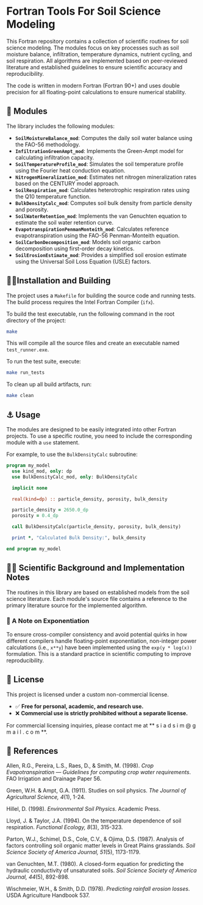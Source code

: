 #  Fortran Tools For Soil Science Modeling

This Fortran repository contains a collection of scientific routines for soil science modeling. The modules focus on key processes such as soil moisture balance, infiltration, temperature dynamics, nutrient cycling, and soil respiration. All algorithms are implemented based on peer-reviewed literature and established guidelines to ensure scientific accuracy and reproducibility.

The code is written in modern Fortran (Fortran 90+) and uses double precision for all floating-point calculations to ensure numerical stability.

## 🧩 Modules

The library includes the following modules:

*   **`SoilMoistureBalance_mod`**: Computes the daily soil water balance using the FAO-56 methodology.
*   **`InfiltrationGreenAmpt_mod`**: Implements the Green-Ampt model for calculating infiltration capacity.
*   **`SoilTemperatureProfile_mod`**: Simulates the soil temperature profile using the Fourier heat conduction equation.
*   **`NitrogenMineralization_mod`**: Estimates net nitrogen mineralization rates based on the CENTURY model approach.
*   **`SoilRespiration_mod`**: Calculates heterotrophic respiration rates using the Q10 temperature function.
*   **`BulkDensityCalc_mod`**: Computes soil bulk density from particle density and porosity.
*   **`SoilWaterRetention_mod`**: Implements the van Genuchten equation to estimate the soil water retention curve.
*   **`EvapotranspirationPenmanMonteith_mod`**: Calculates reference evapotranspiration using the FAO-56 Penman-Monteith equation.
*   **`SoilCarbonDecomposition_mod`**: Models soil organic carbon decomposition using first-order decay kinetics.
*   **`SoilErosionEstimate_mod`**: Provides a simplified soil erosion estimate using the Universal Soil Loss Equation (USLE) factors.

## 👷‍♂️Installation and Building

The project uses a `Makefile` for building the source code and running tests. The build process requires the Intel Fortran Compiler (`ifx`).

To build the test executable, run the following command in the root directory of the project:

```bash
make
```

This will compile all the source files and create an executable named `test_runner.exe`.

To run the test suite, execute:

```bash
make run_tests
```

To clean up all build artifacts, run:

```bash
make clean
```

## ⚓ Usage

The modules are designed to be easily integrated into other Fortran projects. To use a specific routine, you need to include the corresponding module with a `use` statement.

For example, to use the `BulkDensityCalc` subroutine:

```fortran
program my_model
  use kind_mod, only: dp
  use BulkDensityCalc_mod, only: BulkDensityCalc

  implicit none

  real(kind=dp) :: particle_density, porosity, bulk_density

  particle_density = 2650.0_dp
  porosity = 0.4_dp

  call BulkDensityCalc(particle_density, porosity, bulk_density)

  print *, "Calculated Bulk Density:", bulk_density

end program my_model
```

## 👨‍🔬 Scientific Background and Implementation Notes

The routines in this library are based on established models from the soil science literature. Each module's source file contains a reference to the primary literature source for the implemented algorithm.

### 📝 A Note on Exponentiation

To ensure cross-compiler consistency and avoid potential quirks in how different compilers handle floating-point exponentiation, non-integer power calculations (i.e., `x**y`) have been implemented using the `exp(y * log(x))` formulation. This is a standard practice in scientific computing to improve reproducibility.

## 📜 License

This project is licensed under a custom non-commercial license.

* ✅ **Free for personal, academic, and research use.**
* ❌ **Commercial use is strictly prohibited without a separate license.**

For commercial licensing inquiries, please contact me at ** s i a d s i m @ g m a i l . c o m  **.

## 📑 References

Allen, R.G., Pereira, L.S., Raes, D., & Smith, M. (1998). *Crop Evapotranspiration — Guidelines for computing crop water requirements*. FAO Irrigation and Drainage Paper 56.

Green, W.H. & Ampt, G.A. (1911). Studies on soil physics. *The Journal of Agricultural Science, 4*(1), 1-24.

Hillel, D. (1998). *Environmental Soil Physics*. Academic Press.

Lloyd, J. & Taylor, J.A. (1994). On the temperature dependence of soil respiration. *Functional Ecology, 8*(3), 315-323.

Parton, W.J., Schimel, D.S., Cole, C.V., & Ojima, D.S. (1987). Analysis of factors controlling soil organic matter levels in Great Plains grasslands. *Soil Science Society of America Journal, 51*(5), 1173-1179.

van Genuchten, M.T. (1980). A closed-form equation for predicting the hydraulic conductivity of unsaturated soils. *Soil Science Society of America Journal, 44*(5), 892-898.

Wischmeier, W.H., & Smith, D.D. (1978). *Predicting rainfall erosion losses*. USDA Agriculture Handbook 537.
